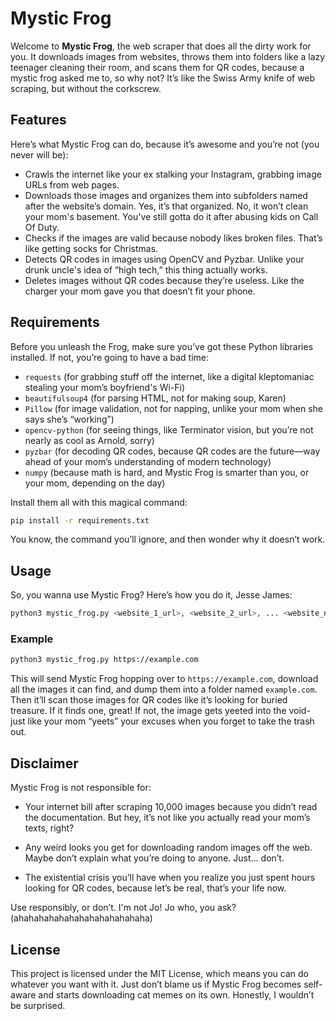 # Mystic Frog

Welcome to **Mystic Frog**, the web scraper that does all the dirty work for you. It downloads images from websites, throws them into folders like a lazy teenager cleaning their room, and scans them for QR codes, because a mystic frog asked me to, so why not? It’s like the Swiss Army knife of web scraping, but without the corkscrew. 

## Features

Here’s what Mystic Frog can do, because it’s awesome and you’re not (you never will be):

- Crawls the internet like your ex stalking your Instagram, grabbing image URLs from web pages.
- Downloads those images and organizes them into subfolders named after the website’s domain. Yes, it’s that organized. No, it won’t clean your mom's basement. You've still gotta do it after abusing kids on Call Of Duty.
- Checks if the images are valid because nobody likes broken files. That’s like getting socks for Christmas.
- Detects QR codes in images using OpenCV and Pyzbar. Unlike your drunk uncle's idea of “high tech,” this thing actually works.
- Deletes images without QR codes because they’re useless. Like the charger your mom gave you that doesn’t fit your phone.

## Requirements

Before you unleash the Frog, make sure you’ve got these Python libraries installed. If not, you’re going to have a bad time:

- `requests` (for grabbing stuff off the internet, like a digital kleptomaniac stealing your mom’s boyfriend's Wi-Fi)
- `beautifulsoup4` (for parsing HTML, not for making soup, Karen)
- `Pillow` (for image validation, not for napping, unlike your mom when she says she’s “working”)
- `opencv-python` (for seeing things, like Terminator vision, but you’re not nearly as cool as Arnold, sorry)
- `pyzbar` (for decoding QR codes, because QR codes are the future—way ahead of your mom’s understanding of modern technology)
- `numpy` (because math is hard, and Mystic Frog is smarter than you, or your mom, depending on the day)

Install them all with this magical command:

```bash
pip install -r requirements.txt

```
You know, the command you’ll ignore, and then wonder why it doesn’t work.

## Usage

So, you wanna use Mystic Frog? Here’s how you do it, Jesse James:

```bash
python3 mystic_frog.py <website_1_url>, <website_2_url>, ... <website_n_url>
```

### Example

```bash
python3 mystic_frog.py https://example.com
```

This will send Mystic Frog hopping over to `https://example.com`, download all the images it can find, and dump them into a folder named `example.com`. Then it’ll scan those images for QR codes like it’s looking for buried treasure. If it finds one, great! If not, the image gets yeeted into the void- just like your mom “yeets” your excuses when you forget to take the trash out.

## Disclaimer

Mystic Frog is not responsible for:

- Your internet bill after scraping 10,000 images because you didn’t read the documentation. But hey, it’s not like you actually read your mom’s texts, right?

- Any weird looks you get for downloading random images off the web. Maybe don’t explain what you’re doing to anyone. Just… don’t.

- The existential crisis you’ll have when you realize you just spent hours looking for QR codes, because let’s be real, that’s your life now.

Use responsibly, or don’t. I'm not Jo! Jo who, you ask? (ahahahahahahahahahahahahaha)

## License

This project is licensed under the MIT License, which means you can do whatever you want with it. Just don’t blame us if Mystic Frog becomes self-aware and starts downloading cat memes on its own. Honestly, I wouldn’t be surprised.

